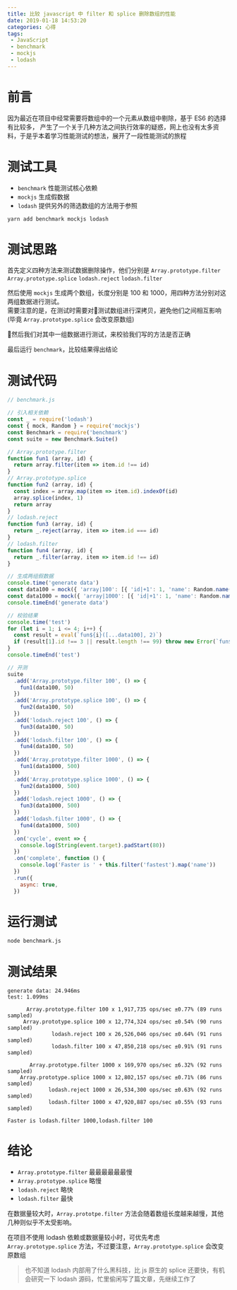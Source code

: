 ```yaml
---
title: 比较 javascript 中 filter 和 splice 删除数组的性能
date: 2019-01-18 14:53:20
categories: 心得
tags:
 - JavaScript
 - benchmark
 - mockjs
 - lodash
---
```


# 前言

因为最近在项目中经常需要将数组中的一个元素从数组中剔除，基于 ES6 的选择有比较多，
产生了一个关于几种方法之间执行效率的疑惑，网上也没有太多资料，于是乎本着学习性能测试的想法，展开了一段性能测试的旅程

# 测试工具

- `benchmark` 性能测试核心依赖
- `mockjs` 生成假数据
- `lodash` 提供另外的筛选数组的方法用于参照

``` bash
yarn add benchmark mockjs lodash
```

# 测试思路

首先定义四种方法来测试数据删除操作，他们分别是 `Array.prototype.filter` `Array.prototype.splice` `lodash.reject` `lodash.filter` 

然后使用 `mockjs` 生成两个数组，长度分别是 100 和 1000，用四种方法分别对这两组数据进行测试。  
需要注意的是，在测试时需要对测试数组进行深拷贝，避免他们之间相互影响(毕竟 `Array.prototype.splice` 会改变原数组)

然后我们对其中一组数据进行测试，来校验我们写的方法是否正确

最后运行 `benchmark`，比较结果得出结论

<!-- more -->

# 测试代码

``` js
// benchmark.js

// 引入相关依赖
const _ = require('lodash')
const { mock, Random } = require('mockjs')
const Benchmark = require('benchmark')
const suite = new Benchmark.Suite()

// Array.prototype.filter
function fun1 (array, id) {
  return array.filter(item => item.id !== id)
}
// Array.prototype.splice
function fun2 (array, id) {
  const index = array.map(item => item.id).indexOf(id)
  array.splice(index, 1)
  return array
}
// lodash.reject
function fun3 (array, id) {
  return _.reject(array, item => item.id === id)
}
// lodash.filter
function fun4 (array, id) {
  return _.filter(array, item => item.id !== id)
}

// 生成两组假数据
console.time('generate data')
const data100 = mock({ 'array|100': [{ 'id|+1': 1, 'name': Random.name(), 'content': Random.paragraph() }] }).array
const data1000 = mock({ 'array|1000': [{ 'id|+1': 1, 'name': Random.name(), 'content': Random.paragraph() }] }).array
console.timeEnd('generate data')

// 校验结果
console.time('test')
for (let i = 1; i <= 4; i++) {
  const result = eval(`fun${i}([...data100], 2)`)
  if (result[1].id !== 3 || result.length !== 99) throw new Error(`fun${i} test failed.`)
}
console.timeEnd('test')

// 开测
suite
  .add('Array.prototype.filter 100', () => {
    fun1(data100, 50)
  })
  .add('Array.prototype.splice 100', () => {
    fun2(data100, 50)
  })
  .add('lodash.reject 100', () => {
    fun3(data100, 50)
  })
  .add('lodash.filter 100', () => {
    fun4(data100, 50)
  })
  .add('Array.prototype.filter 1000', () => {
    fun1(data1000, 500)
  })
  .add('Array.prototype.splice 1000', () => {
    fun2(data1000, 500)
  })
  .add('lodash.reject 1000', () => {
    fun3(data1000, 500)
  })
  .add('lodash.filter 1000', () => {
    fun4(data1000, 500)
  })
  .on('cycle', event => {
    console.log(String(event.target).padStart(80))
  })
  .on('complete', function () {
    console.log('Faster is ' + this.filter('fastest').map('name'))
  })
  .run({
    async: true,
  })
```

# 运行测试

``` bash
node benchmark.js
```

# 测试结果

    generate data: 24.946ms
    test: 1.099ms
    
          Array.prototype.filter 100 x 1,917,735 ops/sec ±0.77% (89 runs sampled)
         Array.prototype.splice 100 x 12,774,324 ops/sec ±0.54% (90 runs sampled)
                  lodash.reject 100 x 26,526,046 ops/sec ±0.64% (91 runs sampled)
                  lodash.filter 100 x 47,850,218 ops/sec ±0.91% (91 runs sampled)

           Array.prototype.filter 1000 x 169,970 ops/sec ±6.32% (92 runs sampled)
        Array.prototype.splice 1000 x 12,802,157 ops/sec ±0.71% (86 runs sampled)
                 lodash.reject 1000 x 26,534,300 ops/sec ±0.63% (92 runs sampled)
                 lodash.filter 1000 x 47,920,887 ops/sec ±0.55% (93 runs sampled)

    Faster is lodash.filter 1000,lodash.filter 100

# 结论

- `Array.prototype.filter` 最最最最最最慢
- `Array.prototype.splice`  略慢
- `lodash.reject` 略快
- `lodash.filter` 最快

在数据量较大时，`Array.prototpe.filter` 方法会随着数组长度越来越慢，其他几种则似乎不太受影响。

在项目不使用 lodash 依赖或数据量较小时，可优先考虑 `Array.prototype.splice` 方法，不过要注意，`Array.prototype.splice` 会改变原数组

> 也不知道 lodash 内部用了什么黑科技，比 js 原生的 splice 还要快，有机会研究一下 lodash 源码，忙里偷闲写了篇文章，先继续工作了
